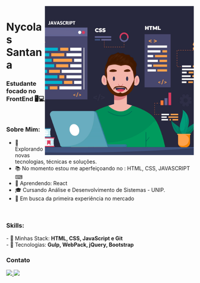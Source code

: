 <img align="right" width="400" height="400" src="https://github.com/NycolasSM/nycolassm/blob/main/perfil%202.png">

# Nycolas Santana
### Estudante focado no FrontEnd 🖥💻

<br>

### Sobre Mim:

<p align="left"> 

- 🌱 Explorando novas tecnologias, técnicas e soluções.
- 📚 No momento estou me aperfeiçoando no : HTML, CSS, JAVASCRIPT ⌨
- 📘 Aprendendo: React 
- 🎓 Cursando Análise e Desenvolvimento de Sistemas - UNIP.
- 💼 Em busca da primeira experiência no mercado

<br>

### Skills:

<p align="left">
- 🧩 Minhas Stack: <strong>HTML, CSS, JavaScript e Git</strong> <br>
- 📗 Tecnologias: <strong>Gulp, WebPack, jQuery, Bootstrap</strong>
</p>


### Contato

<p align="left">
  <a href="nycolassantana00@gmail.com">
    <img src="https://img.shields.io/badge/nycolassantana00@gmail.com-6633cc?style=flat-square&amp;logo=Gmail&amp;logoColor=white&amp;link=mailto:nycolassantana00-@gmail.com" style="max-width:100%;">
  </a>
  <a href="https://www.linkedin.com/in/nycolas-santana-685b60206/" rel="nofollow">
    <img src="https://img.shields.io/badge/-Nycolas%20Santana-6633cc?style=flat-square&amp;logo=Linkedin&amp;logoColor=white&amp;link=https://www.linkedin.com/in/rafaeldcmartins" style="max-width:100%;">
  </a>
    
</p>
